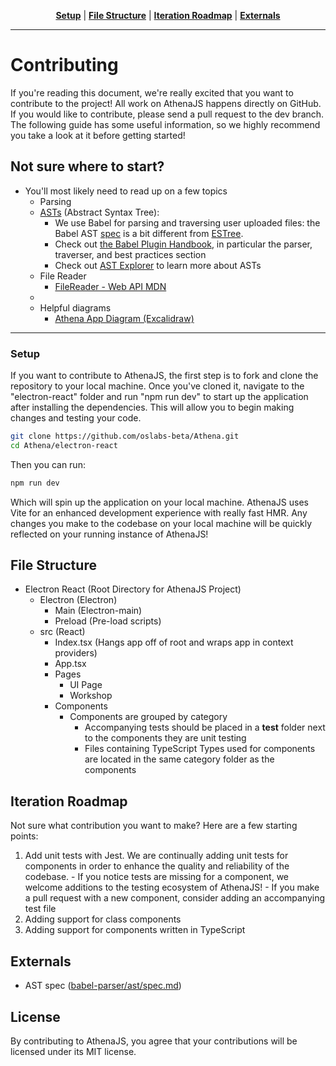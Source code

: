 <p align="center" class="toc">
<strong><a href="#setup">Setup</a></strong>
|
<strong><a href="#File-Structure">File Structure</a></strong>
|
<strong><a href="#iteration-roadmap">Iteration Roadmap</a></strong>
|
<strong><a href="#externals">Externals</a></strong>
</p>
<hr/>

# Contributing

If you're reading this document, we're really excited that you want to contribute to the project!  All work on AthenaJS happens directly on GitHub. If you would like to contribute, please send a pull request to the dev branch.  The following guide has some useful information, so we highly recommend you take a look at it before getting started!

## Not sure where to start?

- You'll most likely need to read up on a few topics
  - Parsing
  - [ASTs](https://en.wikipedia.org/wiki/Abstract_syntax_tree) (Abstract Syntax Tree): 
    - We use Babel for parsing and traversing user uploaded files:  the Babel AST [spec](https://github.com/babel/babel/blob/main/packages/babel-parser/ast/spec.md) is a bit different from [ESTree](https://github.com/estree/estree).
    - Check out [the Babel Plugin Handbook](https://github.com/thejameskyle/babel-handbook/blob/master/translations/en/plugin-handbook.md#babel-plugin-handbook), in particular the parser, traverser, and best practices section
    - Check out [AST Explorer](http://astexplorer.net/#/scUfOmVOG5) to learn more about ASTs
  - File Reader
    - [FileReader - Web API MDN](https://developer.mozilla.org/en-US/docs/Web/API/FileReader)
  - 
  - Helpful diagrams
    - [Athena App Diagram (Excalidraw)](#)
<hr/>

### Setup

If you want to contribute to AthenaJS, the first step is to fork and clone the repository to your local machine. Once you've cloned it, navigate to the "electron-react" folder and run "npm run dev" to start up the application after installing the dependencies. This will allow you to begin making changes and testing your code. 

```sh
git clone https://github.com/oslabs-beta/Athena.git
cd Athena/electron-react
```

Then you can run:

```sh
npm run dev
```
Which will spin up the application on your local machine.  AthenaJS uses Vite for an enhanced development experience with really fast HMR.  Any changes you make to the codebase on your local machine will be quickly reflected on your running instance of AthenaJS!

## File Structure

- Electron React (Root Directory for AthenaJS Project)
  - Electron (Electron)
    - Main (Electron-main)
    - Preload (Pre-load scripts)
  - src (React)
    - Index.tsx (Hangs app off of root and wraps app in context providers)
    - App.tsx
    - Pages
      - UI Page
      - Workshop
    - Components
      - Components are grouped by category
        - Accompanying tests should be placed in a __test__ folder next to the components they are unit testing
        - Files containing TypeScript Types used for components are located in the same category folder as the components
        
## Iteration Roadmap

Not sure what contribution you want to make?  Here are a few starting points:

  1. Add unit tests with Jest.  We are continually adding unit tests for components in order to enhance the quality and reliability of the codebase.
    - If you notice tests are missing for a component, we welcome additions to the testing ecosystem of AthenaJS!
    - If you make a pull request with a new component, consider adding an accompanying test file
  2. Adding support for class components
  3. Adding support for components written in TypeScript

## Externals

- AST spec ([babel-parser/ast/spec.md](https://github.com/babel/babel/blob/main/packages/babel-parser/ast/spec.md))

## License
By contributing to AthenaJS, you agree that your contributions will be licensed under its MIT license.
